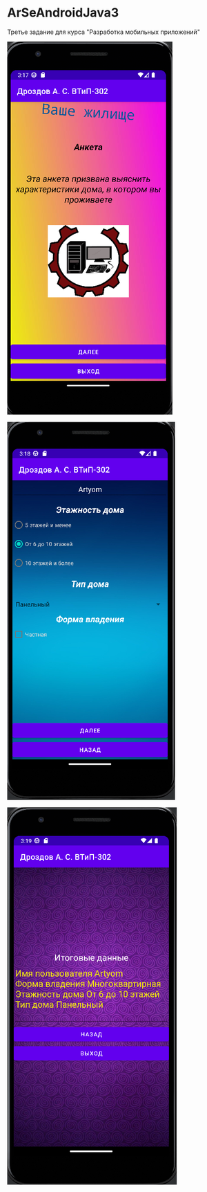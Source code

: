 # ArSeAndroidJava3
Третье задание для курса "Разработка мобильных приложений"

![Screenshot](screen1.PNG)

![Screenshot](screen2.PNG)

![Screenshot](screen3.PNG)
